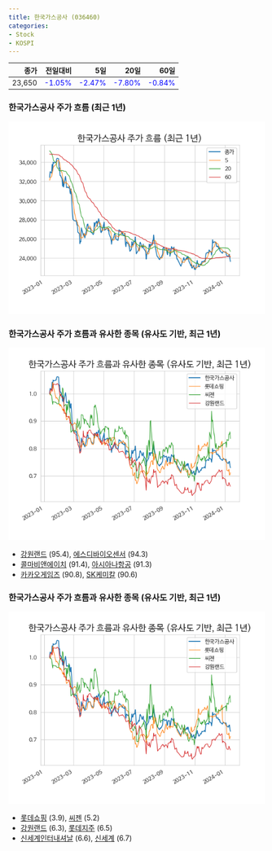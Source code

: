 ```yaml
---
title: 한국가스공사 (036460)
categories:
- Stock
- KOSPI
---
```


|종가|전일대비|5일|20일|60일|
|---:|-------:|--:|---:|---:|
|23,650|<span style="color: blue">-1.05%</span>|<span style="color: blue">-2.47%</span>|<span style="color: blue">-7.80%</span>|<span style="color: blue">-0.84%</span>|

<!-- more -->
### 한국가스공사 주가 흐름 (최근 1년)
![036460](/assets/images/stock/036460.png)


### 한국가스공사 주가 흐름과 유사한 종목 (유사도 기반, 최근 1년)
![036460](/assets/images/stock/036460_sim.png)

- [강원랜드](/035250/) (95.4), [에스디바이오센서](/137310/) (94.3)
- [콜마비앤에이치](/200130/) (91.4), [아시아나항공](/020560/) (91.3)
- [카카오게임즈](/293490/) (90.8), [SK케미칼](/285130/) (90.6)


### 한국가스공사 주가 흐름과 유사한 종목 (유사도 기반, 최근 1년)
![036460](/assets/images/stock/036460_sim.png)

- [롯데쇼핑](/023530/) (3.9), [씨젠](/096530/) (5.2)
- [강원랜드](/035250/) (6.3), [롯데지주](/004990/) (6.5)
- [신세계인터내셔날](/031430/) (6.6), [신세계](/004170/) (6.7)